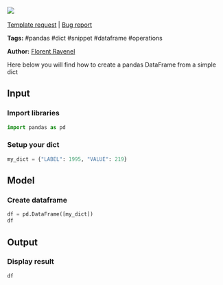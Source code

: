 <a href="https://app.naas.ai/user-redirect/naas/downloader?url=https://raw.githubusercontent.com/jupyter-naas/awesome-notebooks/master/Pandas/Pandas_Create_dataframe_from_dict.ipynb" target="_parent"><img src="https://naasai-public.s3.eu-west-3.amazonaws.com/open_in_naas.svg"/></a><br><br><a href="https://github.com/jupyter-naas/awesome-notebooks/issues/new?assignees=&labels=&template=template-request.md&title=Tool+-+Action+of+the+notebook+">Template request</a> | <a href="https://github.com/jupyter-naas/awesome-notebooks/issues/new?assignees=&labels=bug&template=bug_report.md&title=Pandas+-+Create+dataframe+from+dict:+Error+short+description">Bug report</a>

**Tags:** #pandas #dict #snippet #dataframe #operations

**Author:** [Florent Ravenel](https://www.linkedin.com/in/ACoAABCNSioBW3YZHc2lBHVG0E_TXYWitQkmwog/)

Here below you will find how to create a pandas DataFrame from a simple dict

## Input

### Import libraries


```python
import pandas as pd
```

### Setup your dict


```python
my_dict = {"LABEL": 1995, "VALUE": 219}
```

## Model

### Create dataframe


```python
df = pd.DataFrame([my_dict])
df
```

## Output

### Display result


```python
df
```
